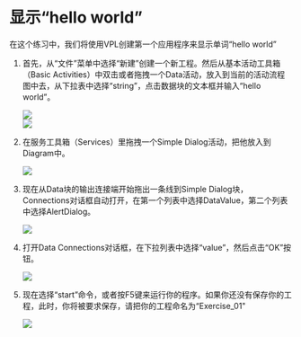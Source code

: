 # 显示“hello world”
在这个练习中，我们将使用VPL创建第一个应用程序来显示单词“hello world”
1. 首先，从“文件”菜单中选择“新建”创建一个新工程。然后从基本活动工具箱（Basic Activities）中双击或者拖拽一个Data活动，放入到当前的活动流程图中去，从下拉表中选择“string”，点击数据块的文本框并输入“hello world”。

    ![](/assets/images/chp2/p4.png)    
    ![](/assets/images/chp2/p3.png)
2. 在服务工具箱（Services）里拖拽一个Simple Dialog活动，把他放入到Diagram中。

    ![](/assets/images/chp2/p5.png)
3. 现在从Data块的输出连接端开始拖出一条线到Simple Dialog块，Connections对话框自动打开，在第一个列表中选择DataValue，第二个列表中选择AlertDialog。

    ![](/assets/images/chp2/p1.png)
4. 打开Data Connections对话框，在下拉列表中选择“value”，然后点击“OK”按钮。

    ![](/assets/images/chp2/p2.png)
5. 现在选择“start”命令，或者按F5键来运行你的程序。如果你还没有保存你的工程，此时，你将被要求保存，请把你的工程命名为“Exercise_01"

    ![](/assets/images/chp2/p6.png)
